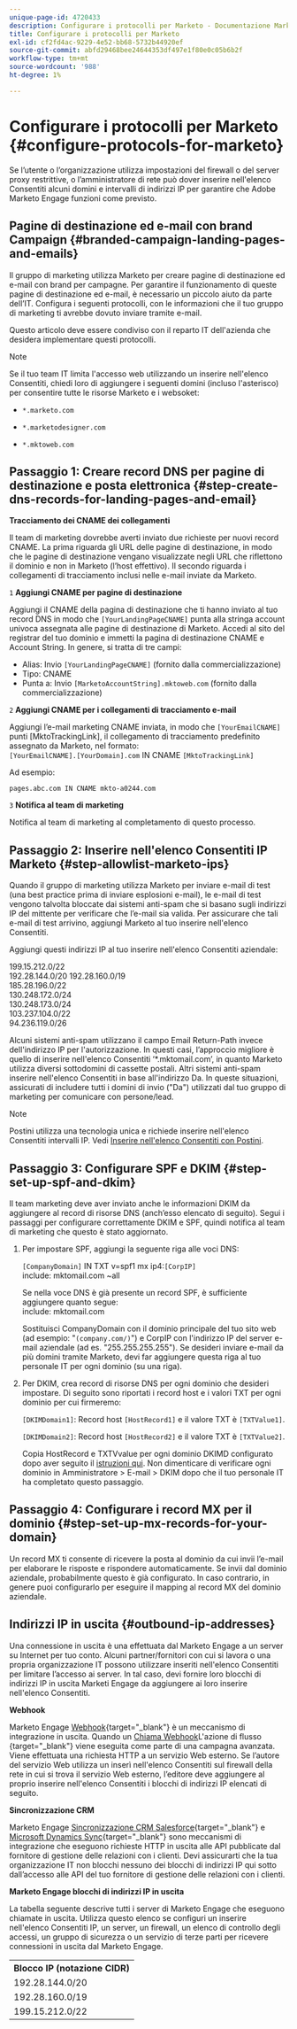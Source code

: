 ```yaml
---
unique-page-id: 4720433
description: Configurare i protocolli per Marketo - Documentazione Marketo - Documentazione del prodotto
title: Configurare i protocolli per Marketo
exl-id: cf2fd4ac-9229-4e52-bb68-5732b44920ef
source-git-commit: abfd29468bee24644353df497e1f80e0c05b6b2f
workflow-type: tm+mt
source-wordcount: '988'
ht-degree: 1%

---
```


# Configurare i protocolli per Marketo {#configure-protocols-for-marketo}

Se l’utente o l’organizzazione utilizza impostazioni del firewall o del server proxy restrittive, o l’amministratore di rete può dover inserire nell&#39;elenco Consentiti alcuni domini e intervalli di indirizzi IP per garantire che Adobe Marketo Engage funzioni come previsto.

## Pagine di destinazione ed e-mail con brand Campaign {#branded-campaign-landing-pages-and-emails}

Il gruppo di marketing utilizza Marketo per creare pagine di destinazione ed e-mail con brand per campagne. Per garantire il funzionamento di queste pagine di destinazione ed e-mail, è necessario un piccolo aiuto da parte dell’IT. Configura i seguenti protocolli, con le informazioni che il tuo gruppo di marketing ti avrebbe dovuto inviare tramite e-mail.

Questo articolo deve essere condiviso con il reparto IT dell&#39;azienda che desidera implementare questi protocolli.

>[!NOTE]
>
>Se il tuo team IT limita l&#39;accesso web utilizzando un inserire nell&#39;elenco Consentiti, chiedi loro di aggiungere i seguenti domini (incluso l&#39;asterisco) per consentire tutte le risorse Marketo e i websoket:

* `*.marketo.com`

* `*.marketodesigner.com`

* `*.mktoweb.com`

## Passaggio 1: Creare record DNS per pagine di destinazione e posta elettronica {#step-create-dns-records-for-landing-pages-and-email}

**Tracciamento dei CNAME dei collegamenti**

Il team di marketing dovrebbe averti inviato due richieste per nuovi record CNAME. La prima riguarda gli URL delle pagine di destinazione, in modo che le pagine di destinazione vengano visualizzate negli URL che riflettono il dominio e non in Marketo (l’host effettivo). Il secondo riguarda i collegamenti di tracciamento inclusi nelle e-mail inviate da Marketo.

`1` **Aggiungi CNAME per pagine di destinazione**

Aggiungi il CNAME della pagina di destinazione che ti hanno inviato al tuo record DNS in modo che `[YourLandingPageCNAME]` punta alla stringa account univoca assegnata alle pagine di destinazione di Marketo. Accedi al sito del registrar del tuo dominio e immetti la pagina di destinazione CNAME e Account String. In genere, si tratta di tre campi:

* Alias: Invio `[YourLandingPageCNAME]` (fornito dalla commercializzazione)
* Tipo: CNAME
* Punta a: Invio `[MarketoAccountString].mktoweb.com` (fornito dalla commercializzazione)

`2` **Aggiungi CNAME per i collegamenti di tracciamento e-mail**

Aggiungi l’e-mail marketing CNAME inviata, in modo che `[YourEmailCNAME]` punti [MktoTrackingLink], il collegamento di tracciamento predefinito assegnato da Marketo, nel formato:\
`[YourEmailCNAME].[YourDomain].com` IN CNAME `[MktoTrackingLink]`

Ad esempio:

`pages.abc.com IN CNAME mkto-a0244.com`

`3` **Notifica al team di marketing**

Notifica al team di marketing al completamento di questo processo.

## Passaggio 2: Inserire nell&#39;elenco Consentiti IP Marketo {#step-allowlist-marketo-ips}

Quando il gruppo di marketing utilizza Marketo per inviare e-mail di test (una best practice prima di inviare esplosioni e-mail), le e-mail di test vengono talvolta bloccate dai sistemi anti-spam che si basano sugli indirizzi IP del mittente per verificare che l’e-mail sia valida. Per assicurare che tali e-mail di test arrivino, aggiungi Marketo al tuo inserire nell&#39;elenco Consentiti.

Aggiungi questi indirizzi IP al tuo inserire nell&#39;elenco Consentiti aziendale:

199.15.212.0/22\
192.28.144.0/20 192.28.160.0/19\
185.28.196.0/22\
130.248.172.0/24\
130.248.173.0/24\
103.237.104.0/22\
94.236.119.0/26

Alcuni sistemi anti-spam utilizzano il campo Email Return-Path invece dell&#39;indirizzo IP per l&#39;autorizzazione. In questi casi, l’approccio migliore è quello di inserire nell&#39;elenco Consentiti ‘*.mktomail.com’, in quanto Marketo utilizza diversi sottodomini di cassette postali. Altri sistemi anti-spam inserire nell&#39;elenco Consentiti in base all&#39;indirizzo Da. In queste situazioni, assicurati di includere tutti i domini di invio (&quot;Da&quot;) utilizzati dal tuo gruppo di marketing per comunicare con persone/lead.

>[!NOTE]
>
>Postini utilizza una tecnologia unica e richiede inserire nell&#39;elenco Consentiti intervalli IP. Vedi [Inserire nell&#39;elenco Consentiti con Postini](https://nation.marketo.com/docs/DOC-1066).

## Passaggio 3: Configurare SPF e DKIM {#step-set-up-spf-and-dkim}

Il team marketing deve aver inviato anche le informazioni DKIM da aggiungere al record di risorse DNS (anch’esso elencato di seguito). Segui i passaggi per configurare correttamente DKIM e SPF, quindi notifica al team di marketing che questo è stato aggiornato.

1. Per impostare SPF, aggiungi la seguente riga alle voci DNS:

   `[CompanyDomain]` IN TXT v=spf1 mx ip4:`[CorpIP]`\
   include: mktomail.com ~all

   Se nella voce DNS è già presente un record SPF, è sufficiente aggiungere quanto segue:\
   include: mktomail.com

   Sostituisci CompanyDomain con il dominio principale del tuo sito web (ad esempio: &quot;`(company.com/)`&quot;) e CorpIP con l&#39;indirizzo IP del server e-mail aziendale (ad es. &quot;255.255.255.255&quot;). Se desideri inviare e-mail da più domini tramite Marketo, devi far aggiungere questa riga al tuo personale IT per ogni dominio (su una riga).

1. Per DKIM, crea record di risorse DNS per ogni dominio che desideri impostare. Di seguito sono riportati i record host e i valori TXT per ogni dominio per cui firmeremo:

   `[DKIMDomain1]`: Record host `[HostRecord1]` e il valore TXT è `[TXTValue1]`.

   `[DKIMDomain2]`: Record host `[HostRecord2]` e il valore TXT è `[TXTValue2]`.

   Copia HostRecord e TXTVvalue per ogni dominio DKIMD configurato dopo aver seguito il [istruzioni qui](/help/marketo/product-docs/email-marketing/deliverability/set-up-a-custom-dkim-signature.md). Non dimenticare di verificare ogni dominio in Amministratore > E-mail > DKIM dopo che il tuo personale IT ha completato questo passaggio.

## Passaggio 4: Configurare i record MX per il dominio {#step-set-up-mx-records-for-your-domain}

Un record MX ti consente di ricevere la posta al dominio da cui invii l’e-mail per elaborare le risposte e rispondere automaticamente. Se invii dal dominio aziendale, probabilmente questo è già configurato. In caso contrario, in genere puoi configurarlo per eseguire il mapping al record MX del dominio aziendale.

## Indirizzi IP in uscita {#outbound-ip-addresses}

Una connessione in uscita è una effettuata dal Marketo Engage a un server su Internet per tuo conto. Alcuni partner/fornitori con cui si lavora o una propria organizzazione IT possono utilizzare inseriti nell&#39;elenco Consentiti per limitare l’accesso ai server. In tal caso, devi fornire loro blocchi di indirizzi IP in uscita Marketi Engage da aggiungere ai loro inserire nell&#39;elenco Consentiti.

**Webhook**

Marketo Engage [Webhook](/help/marketo/product-docs/administration/additional-integrations/create-a-webhook.md){target=&quot;_blank&quot;} è un meccanismo di integrazione in uscita. Quando un [Chiama Webhook](/help/marketo/product-docs/core-marketo-concepts/smart-campaigns/flow-actions/call-webhook.md)L&#39;azione di flusso {target=&quot;_blank&quot;} viene eseguita come parte di una campagna avanzata. Viene effettuata una richiesta HTTP a un servizio Web esterno. Se l’autore del servizio Web utilizza un inserì nell&#39;elenco Consentiti sul firewall della rete in cui si trova il servizio Web esterno, l’editore deve aggiungere al proprio inserire nell&#39;elenco Consentiti i blocchi di indirizzi IP elencati di seguito.

**Sincronizzazione CRM**

Marketo Engage [Sincronizzazione CRM Salesforce](/help/marketo/product-docs/crm-sync/salesforce-sync/sfdc-sync-details/add-an-existing-salesforce-field-to-the-marketo-sync.md){target=&quot;_blank&quot;} e [Microsoft Dynamics Sync](/help/marketo/product-docs/crm-sync/microsoft-dynamics-sync/understanding-the-microsoft-dynamics-sync.md){target=&quot;_blank&quot;} sono meccanismi di integrazione che eseguono richieste HTTP in uscita alle API pubblicate dal fornitore di gestione delle relazioni con i clienti. Devi assicurarti che la tua organizzazione IT non blocchi nessuno dei blocchi di indirizzi IP qui sotto dall’accesso alle API del tuo fornitore di gestione delle relazioni con i clienti.

**Marketo Engage blocchi di indirizzi IP in uscita**

La tabella seguente descrive tutti i server di Marketo Engage che eseguono chiamate in uscita. Utilizza questo elenco se configuri un inserire nell&#39;elenco Consentiti IP, un server, un firewall, un elenco di controllo degli accessi, un gruppo di sicurezza o un servizio di terze parti per ricevere connessioni in uscita dal Marketo Engage.

<table>
 <tbody>
  <tr>
   <th>Blocco IP (notazione CIDR)</th>
  </tr>
  <tr>
   <td>192.28.144.0/20</td>
  </tr>
   <tr>
   <td>192.28.160.0/19</td>
  </tr>
   <tr>
   <td>199.15.212.0/22</td>
  </tr>
 </tbody>
</table>
